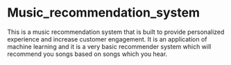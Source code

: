 # Music_recommendation_system
This is a music recommendation system that is built to provide personalized experience and increase customer engagement. It is an application of machine learning and it is a very basic recommender system which will recommend you songs based on songs which you hear.

